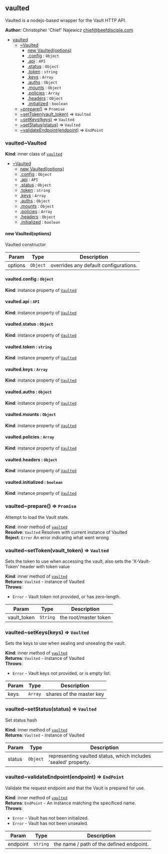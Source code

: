 <a name="module_vaulted"></a>
## vaulted
Vaulted is a nodejs-based wrapper for the Vault HTTP API.

**Author:** Christopher 'Chief' Najewicz <chief@beefdisciple.com>  

* [vaulted](#module_vaulted)
    * [~Vaulted](#module_vaulted..Vaulted)
        * [new Vaulted(options)](#new_module_vaulted..Vaulted_new)
        * [.config](#module_vaulted..Vaulted+config) : <code>Object</code>
        * [.api](#module_vaulted..Vaulted+api) : <code>API</code>
        * [.status](#module_vaulted..Vaulted+status) : <code>Object</code>
        * [.token](#module_vaulted..Vaulted+token) : <code>string</code>
        * [.keys](#module_vaulted..Vaulted+keys) : <code>Array</code>
        * [.auths](#module_vaulted..Vaulted+auths) : <code>Object</code>
        * [.mounts](#module_vaulted..Vaulted+mounts) : <code>Object</code>
        * [.policies](#module_vaulted..Vaulted+policies) : <code>Array</code>
        * [.headers](#module_vaulted..Vaulted+headers) : <code>Object</code>
        * [.initialized](#module_vaulted..Vaulted+initialized) : <code>boolean</code>
    * [~prepare()](#module_vaulted..prepare) ⇒ <code>Promise</code>
    * [~setToken(vault_token)](#module_vaulted..setToken) ⇒ <code>Vaulted</code>
    * [~setKeys(keys)](#module_vaulted..setKeys) ⇒ <code>Vaulted</code>
    * [~setStatus(status)](#module_vaulted..setStatus) ⇒ <code>Vaulted</code>
    * [~validateEndpoint(endpoint)](#module_vaulted..validateEndpoint) ⇒ <code>EndPoint</code>

<a name="module_vaulted..Vaulted"></a>
### vaulted~Vaulted
**Kind**: inner class of <code>[vaulted](#module_vaulted)</code>  

* [~Vaulted](#module_vaulted..Vaulted)
    * [new Vaulted(options)](#new_module_vaulted..Vaulted_new)
    * [.config](#module_vaulted..Vaulted+config) : <code>Object</code>
    * [.api](#module_vaulted..Vaulted+api) : <code>API</code>
    * [.status](#module_vaulted..Vaulted+status) : <code>Object</code>
    * [.token](#module_vaulted..Vaulted+token) : <code>string</code>
    * [.keys](#module_vaulted..Vaulted+keys) : <code>Array</code>
    * [.auths](#module_vaulted..Vaulted+auths) : <code>Object</code>
    * [.mounts](#module_vaulted..Vaulted+mounts) : <code>Object</code>
    * [.policies](#module_vaulted..Vaulted+policies) : <code>Array</code>
    * [.headers](#module_vaulted..Vaulted+headers) : <code>Object</code>
    * [.initialized](#module_vaulted..Vaulted+initialized) : <code>boolean</code>

<a name="new_module_vaulted..Vaulted_new"></a>
#### new Vaulted(options)
Vaulted constructor


| Param | Type | Description |
| --- | --- | --- |
| options | <code>Object</code> | overrides any default configurations. |

<a name="module_vaulted..Vaulted+config"></a>
#### vaulted.config : <code>Object</code>
**Kind**: instance property of <code>[Vaulted](#module_vaulted..Vaulted)</code>  
<a name="module_vaulted..Vaulted+api"></a>
#### vaulted.api : <code>API</code>
**Kind**: instance property of <code>[Vaulted](#module_vaulted..Vaulted)</code>  
<a name="module_vaulted..Vaulted+status"></a>
#### vaulted.status : <code>Object</code>
**Kind**: instance property of <code>[Vaulted](#module_vaulted..Vaulted)</code>  
<a name="module_vaulted..Vaulted+token"></a>
#### vaulted.token : <code>string</code>
**Kind**: instance property of <code>[Vaulted](#module_vaulted..Vaulted)</code>  
<a name="module_vaulted..Vaulted+keys"></a>
#### vaulted.keys : <code>Array</code>
**Kind**: instance property of <code>[Vaulted](#module_vaulted..Vaulted)</code>  
<a name="module_vaulted..Vaulted+auths"></a>
#### vaulted.auths : <code>Object</code>
**Kind**: instance property of <code>[Vaulted](#module_vaulted..Vaulted)</code>  
<a name="module_vaulted..Vaulted+mounts"></a>
#### vaulted.mounts : <code>Object</code>
**Kind**: instance property of <code>[Vaulted](#module_vaulted..Vaulted)</code>  
<a name="module_vaulted..Vaulted+policies"></a>
#### vaulted.policies : <code>Array</code>
**Kind**: instance property of <code>[Vaulted](#module_vaulted..Vaulted)</code>  
<a name="module_vaulted..Vaulted+headers"></a>
#### vaulted.headers : <code>Object</code>
**Kind**: instance property of <code>[Vaulted](#module_vaulted..Vaulted)</code>  
<a name="module_vaulted..Vaulted+initialized"></a>
#### vaulted.initialized : <code>boolean</code>
**Kind**: instance property of <code>[Vaulted](#module_vaulted..Vaulted)</code>  
<a name="module_vaulted..prepare"></a>
### vaulted~prepare() ⇒ <code>Promise</code>
Attempt to load the Vault state.

**Kind**: inner method of <code>[vaulted](#module_vaulted)</code>  
**Resolve**: <code>Vaulted</code> Resolves with current instance of Vaulted  
**Reject**: <code>Error</code> An error indicating what went wrong  
<a name="module_vaulted..setToken"></a>
### vaulted~setToken(vault_token) ⇒ <code>Vaulted</code>
Sets the token to use when accessing the vault,
also sets the 'X-Vault-Token' header with token value

**Kind**: inner method of <code>[vaulted](#module_vaulted)</code>  
**Returns**: <code>Vaulted</code> - instance of Vaulted  
**Throws**:

- <code>Error</code> - Vault token not provided, or has zero-length.


| Param | Type | Description |
| --- | --- | --- |
| vault_token | <code>String</code> | the root/master token |

<a name="module_vaulted..setKeys"></a>
### vaulted~setKeys(keys) ⇒ <code>Vaulted</code>
Sets the keys to use when sealing and unsealing the vault.

**Kind**: inner method of <code>[vaulted](#module_vaulted)</code>  
**Returns**: <code>Vaulted</code> - instance of Vaulted  
**Throws**:

- <code>Error</code> - Vault keys not provided, or is empty list.


| Param | Type | Description |
| --- | --- | --- |
| keys | <code>Array</code> | shares of the master key |

<a name="module_vaulted..setStatus"></a>
### vaulted~setStatus(status) ⇒ <code>Vaulted</code>
Set status hash

**Kind**: inner method of <code>[vaulted](#module_vaulted)</code>  
**Returns**: <code>Vaulted</code> - instance of Vaulted  

| Param | Type | Description |
| --- | --- | --- |
| status | <code>Object</code> | representing vaulted status, which includes 'sealed' property. |

<a name="module_vaulted..validateEndpoint"></a>
### vaulted~validateEndpoint(endpoint) ⇒ <code>EndPoint</code>
Validate the request endpoint and that the Vault is prepared for use.

**Kind**: inner method of <code>[vaulted](#module_vaulted)</code>  
**Returns**: <code>EndPoint</code> - An instance matching the specificed name.  
**Throws**:

- <code>Error</code> - Vault has not been initialized.
- <code>Error</code> - Vault has not been unsealed.


| Param | Type | Description |
| --- | --- | --- |
| endpoint | <code>string</code> | the name / path of the defined endpoint. |

